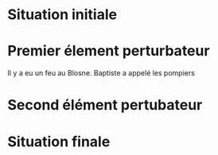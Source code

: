 # Situation initiale

# Premier élement perturbateur
Il y a eu un feu au Blosne.
Baptiste a appelé les pompiers

# Second élément pertubateur

# Situation finale
